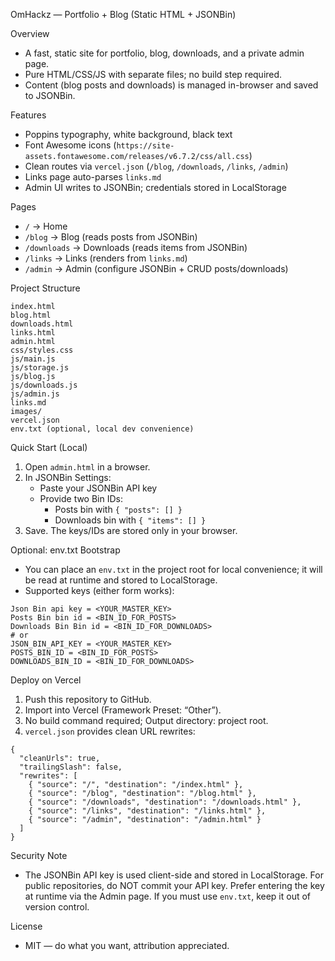 OmHackz — Portfolio + Blog (Static HTML + JSONBin)

Overview
- A fast, static site for portfolio, blog, downloads, and a private admin page.
- Pure HTML/CSS/JS with separate files; no build step required.
- Content (blog posts and downloads) is managed in-browser and saved to JSONBin.

Features
- Poppins typography, white background, black text
- Font Awesome icons (`https://site-assets.fontawesome.com/releases/v6.7.2/css/all.css`)
- Clean routes via `vercel.json` (`/blog`, `/downloads`, `/links`, `/admin`)
- Links page auto-parses `links.md`
- Admin UI writes to JSONBin; credentials stored in LocalStorage

Pages
- `/` → Home
- `/blog` → Blog (reads posts from JSONBin)
- `/downloads` → Downloads (reads items from JSONBin)
- `/links` → Links (renders from `links.md`)
- `/admin` → Admin (configure JSONBin + CRUD posts/downloads)

Project Structure
```
index.html
blog.html
downloads.html
links.html
admin.html
css/styles.css
js/main.js
js/storage.js
js/blog.js
js/downloads.js
js/admin.js
links.md
images/
vercel.json
env.txt (optional, local dev convenience)
```

Quick Start (Local)
1) Open `admin.html` in a browser.
2) In JSONBin Settings:
   - Paste your JSONBin API key
   - Provide two Bin IDs:
     - Posts bin with `{ "posts": [] }`
     - Downloads bin with `{ "items": [] }`
3) Save. The keys/IDs are stored only in your browser.

Optional: env.txt Bootstrap
- You can place an `env.txt` in the project root for local convenience; it will be read at runtime and stored to LocalStorage.
- Supported keys (either form works):
```
Json Bin api key = <YOUR_MASTER_KEY>
Posts Bin bin id = <BIN_ID_FOR_POSTS>
Downloads Bin Bin id = <BIN_ID_FOR_DOWNLOADS>
# or
JSON_BIN_API_KEY = <YOUR_MASTER_KEY>
POSTS_BIN_ID = <BIN_ID_FOR_POSTS>
DOWNLOADS_BIN_ID = <BIN_ID_FOR_DOWNLOADS>
```

Deploy on Vercel
1) Push this repository to GitHub.
2) Import into Vercel (Framework Preset: “Other”).
3) No build command required; Output directory: project root.
4) `vercel.json` provides clean URL rewrites:
```
{
  "cleanUrls": true,
  "trailingSlash": false,
  "rewrites": [
    { "source": "/", "destination": "/index.html" },
    { "source": "/blog", "destination": "/blog.html" },
    { "source": "/downloads", "destination": "/downloads.html" },
    { "source": "/links", "destination": "/links.html" },
    { "source": "/admin", "destination": "/admin.html" }
  ]
}
```

Security Note
- The JSONBin API key is used client-side and stored in LocalStorage. For public repositories, do NOT commit your API key. Prefer entering the key at runtime via the Admin page. If you must use `env.txt`, keep it out of version control.

License
- MIT — do what you want, attribution appreciated.


